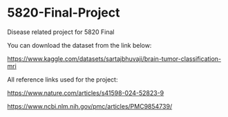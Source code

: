 # 5820-Final-Project
Disease related project for 5820 Final



You can download the dataset from the link below:

https://www.kaggle.com/datasets/sartajbhuvaji/brain-tumor-classification-mri




All reference links used for the project:

https://www.nature.com/articles/s41598-024-52823-9

https://www.ncbi.nlm.nih.gov/pmc/articles/PMC9854739/

